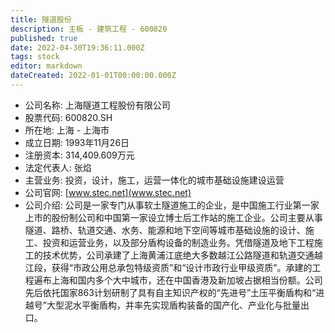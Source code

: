 ```yaml
---
title: 隧道股份
description: 主板 - 建筑工程 - 600820
published: true
date: 2022-04-30T19:36:11.000Z
tags: stock
editor: markdown
dateCreated: 2022-01-01T00:00:00.000Z
---
```


- 公司名称: 上海隧道工程股份有限公司
- 股票代码: 600820.SH
- 所在地: 上海 - 上海市
- 成立日期: 1993年11月26日
- 注册资本: 314,409.609万元
- 法定代表人: 张焰
- 主营业务: 投资，设计，施工，运营一体化的城市基础设施建设运营
- 公司官网: [www.stec.net](www.stec.net)
- 公司介绍: 公司是一家专门从事软土隧道施工的企业，是中国施工行业第一家上市的股份制公司和中国第一家设立博士后工作站的施工企业。公司主要从事隧道、路桥、轨道交通、水务、能源和地下空间等城市基础设施的设计、施工、投资和运营业务，以及部分盾构设备的制造业务。凭借隧道及地下工程施工的技术优势，公司承建了上海黄浦江底绝大多数越江公路隧道和轨道交通越江段，获得“市政公用总承包特级资质”和“设计市政行业甲级资质”。承建的工程遍布上海和国内多个大中城市，还在中国香港及新加坡占据相当份额。公司先后依托国家863计划研制了具有自主知识产权的“先进号”土压平衡盾构和“进越号”大型泥水平衡盾构，并率先实现盾构装备的国产化、产业化与批量出口。


